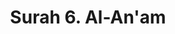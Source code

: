 ---
title       : "Surah 6. Al-An'am"
DATE        : 7/25/2018 9:18:17 AM
draft       : false
TYPE        : "quran"

BookCode    : "ARB"
SurahNumber : "6"
TotalAyah   : "165"
---